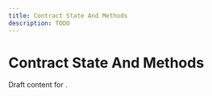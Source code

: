 ```yaml
---
title: Contract State And Methods
description: TODO
---
```


# Contract State And Methods

Draft content for .
